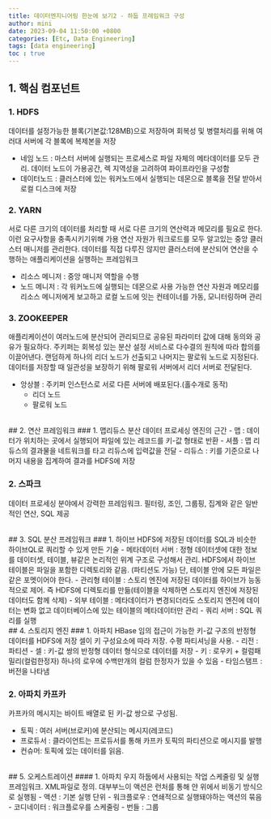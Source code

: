 ```yaml
---
title: 데이터엔지니어링 한눈에 보기2 - 하둡 프레임워크 구성
author: mini
date: 2023-09-04 11:50:00 +0800
categories: [Etc, Data Engineering]
tags: [data engineering]
toc : true
---
```



## 1. 핵심 컴포넌트
### 1. HDFS
데이터를 설정가능한 블록(기본값:128MB)으로 저장하며 회복성 및 병렬처리를 위해 여러대 서버에 각 블록에 복제본을 저장

 - 네임 노드 : 마스터 서버에 실행되는 프로세스로 파일 자체의 메타데이터를 모두 관리.
 데이터 노드이 가용공간, 렉 지역성을 고려하여 파이프라인을 구성함
 -  데이터노드 : 클러스터에 있는 워커노드에서 실행되는 데몬으로 블록을 전달 받아서 로컬 디스크에 저장

### 2. YARN
서로 다른 크기의 데이터를 처리할 때 서로 다른 크기의 연산력과 메모리를 필요로 한다. 이런 요구사항을 충족시키기위해 가용 연산 자원가 워크로드를 모두 알고있는 중앙 클러스터 매니저를 관리한다.
 데이터를 직접 다루진 않지만 클러스터에 분산되어 연산을 수행하는 애플리케이션을 실행하는 프레임워크
- 리소스 메니저 : 중앙 매니저 역할을 수행
- 노드 메니저 : 각 워커노드에 실행되는 데몬으로 사용 가능한 연산 자원과 메모리를 리소스 메니저에게 보고하고 로컬 노드에 잇는 컨테이너를 가동, 모니터링하며 관리


### 3. ZOOKEEPER
애플리케이션이 여러노드에 분산되어 관리되므로 공유된 파라미터 값에 대해 동의와 공유가 필요하다. 주키퍼는 회복성 있는 분산 설정 서비스로 다수결의 원칙에 따라 합의를 이끌어낸다.
 랜덤하게 하나의 리더 노드가 선출되고 나머지는 팔로워 노드로 지정된다. 데이터를 저장할 때 일관성을 보장하기 위해 팔로워 서버에서 리더 서버로 전달된다.
 - 앙상블 : 주키퍼 인스턴스로 서로 다른 서버에 배포된다.(홀수개로 동작)
    - 리더 노드
    - 팔로워 노드


<br/>
## 2. 연산 프레임워크
### 1. 맵리듀스
분산 데이터 프로세싱 엔진의 근간
 - 맵 : 데이터가 위치하는 곳에서 실행되어 파일에 있는 레코드를 키-값 형태로 반환
 - 셔플 : 맵 리듀스의 결과물을 네트워크를 타고 리듀스에 입력값을 전달
 - 리듀스 :  키를 기준으로 나머지 내용을 집계하여 결과를 HDFS에 저장

### 2. 스파크
 데이터 프로세싱 분야에서 강력한 프레임워크.
 필터링, 조인, 그룹핑, 집계와 같은 일반적인 연산, SQL  제공

<br/>
## 3. SQL 분산 프레임워크
### 1. 하이브
HDFS에 저장된 데이터를 SQL과 비슷한 하이브QL로 쿼리할 수 있게 만든 기술
- 메타데이터 서버 :  정형 데이터셋에 대한 정보를 데이터셋, 테이블, 뷰같은 논리적인 위계 구조로 구성해서 관리.  HDFS에서 하이브 테이블은 파일을 포함한 디렉토리와 같음. (파티션도 가능) 단, 테이블 안에 모든 파일은 같은 포멧이어야 한다.
  - 관리형 테이블 : 스토리 엔진에 저장된 데이터를 하이브가 능동적으로 제어. 즉 HDFS에 디렉토리를 만듦(테이블을 삭제하면 스토리지 엔진에 저장된 데이터도 함께 삭제)
  - 외부 테이블 : 메타데이터가 변경되더라도 스토리지 엔진에 데이터는 변화 없고 데이터베이스에 있는 테이블의 메타데이터만 관리
- 쿼리 서버 : SQL 쿼리를 실행

<br/>
## 4. 스토리지 엔진
### 1. 아파치 HBase
임의 접근이 가능한 키-값 구조의 반정형 데이터를 HDFS에 저장
셀이 키 구성요소에 따라 저장.  수평 파티셔닝을 사용.
- 리전 : 파티션
- 셀 : 키-값 쌍의 반정형 데이터 형식으로 데이터를 저장
  - 키 : 로우키 + 컬럼패밀리(컬럼한정자)
        하나의 로우에 수백만개의 컬럼 한정자가 있을 수 있음
  - 타임스탬프 : 버전을 나타냄

### 2. 아파치 카프카
카프카의 메시지는 바이트 배열로 된 키-값 쌍으로 구성됨.
- 토픽 : 여러 서버(브로커)에 분산되는 메시지(레코드)
- 프로듀서 : 클라이언트는 프로듀서를 통해 카프카 토픽의 파티션으로 메시지를 발행
- 컨슈머: 토픽에 있는 데이터를 읽음.

<br/>
## 5. 오케스트레이션
#### 1. 아파치 우지
 하둡에서 사용되는 작업 스케줄링 및 실행 프레임워크. XML파일로 정의.
 대부부느이 액션은 런처를 통해 얀 위에서 비동기 방식으로 실행됨
 - 액션 : 기본 실행 단위
 - 워크플로우 : 연쇄적으로 실행돼야하는 액션의 묶음
 - 코디네이터 : 워크플로우를 스케줄링
 - 번들 : 그룹


